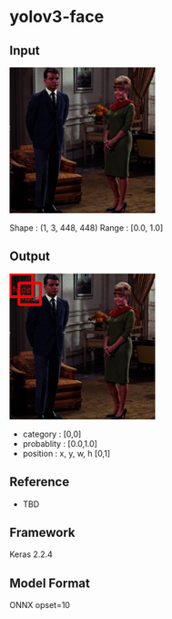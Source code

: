 # yolov3-face

## Input

![Input](couple.jpg)

Shape : (1, 3, 448, 448)
Range : [0.0, 1.0]

## Output

![Output](output.png)

- category : [0,0]
- probablity : [0.0,1.0]
- position : x, y, w, h [0,1]

## Reference

- TBD

## Framework

Keras 2.2.4

## Model Format

ONNX opset=10
